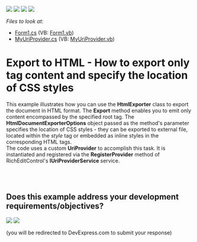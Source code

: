 <!-- default badges list -->
![](https://img.shields.io/endpoint?url=https://codecentral.devexpress.com/api/v1/VersionRange/128609193/12.1.4%2B)
[![](https://img.shields.io/badge/Open_in_DevExpress_Support_Center-FF7200?style=flat-square&logo=DevExpress&logoColor=white)](https://supportcenter.devexpress.com/ticket/details/E1726)
[![](https://img.shields.io/badge/📖_How_to_use_DevExpress_Examples-e9f6fc?style=flat-square)](https://docs.devexpress.com/GeneralInformation/403183)
[![](https://img.shields.io/badge/💬_Leave_Feedback-feecdd?style=flat-square)](#does-this-example-address-your-development-requirementsobjectives)
<!-- default badges end -->
<!-- default file list -->
*Files to look at*:

* [Form1.cs](./CS/ExportOnlyBodyContent/Form1.cs) (VB: [Form1.vb](./VB/ExportOnlyBodyContent/Form1.vb))
* [MyUriProvider.cs](./CS/ExportOnlyBodyContent/MyUriProvider.cs) (VB: [MyUriProvider.vb](./VB/ExportOnlyBodyContent/MyUriProvider.vb))
<!-- default file list end -->
# Export to HTML - How to export only <BODY> tag content and specify the location of CSS styles


<p>This example illustrates how you can use the <strong>HtmlExporter</strong> class to export the document in HTML format. The <strong>Export</strong> method enables you to emit only content encompassed by the specified root tag. The <strong>HtmlDocumentExporterOptions</strong> object passed as the method's parameter specifies the location of CSS styles - they can be exported to external file, located within the <i>style</i> tag or embedded as inline styles in the corresponding HTML tags.<br />
The code uses a custom <strong>UriProvider</strong> to accomplish this task. It is instantiated and registered via the <strong>RegisterProvider</strong> method of RichEditControl's <strong>IUriProviderService</strong><strong> </strong>service.<br />
<br />
</p>

<br/>


<!-- feedback -->
## Does this example address your development requirements/objectives?

[<img src="https://www.devexpress.com/support/examples/i/yes-button.svg"/>](https://www.devexpress.com/support/examples/survey.xml?utm_source=github&utm_campaign=winforms-richedit-export-export-only-body-tag-content-and-specify-location-of-css-styles&~~~was_helpful=yes) [<img src="https://www.devexpress.com/support/examples/i/no-button.svg"/>](https://www.devexpress.com/support/examples/survey.xml?utm_source=github&utm_campaign=winforms-richedit-export-export-only-body-tag-content-and-specify-location-of-css-styles&~~~was_helpful=no)

(you will be redirected to DevExpress.com to submit your response)
<!-- feedback end -->
